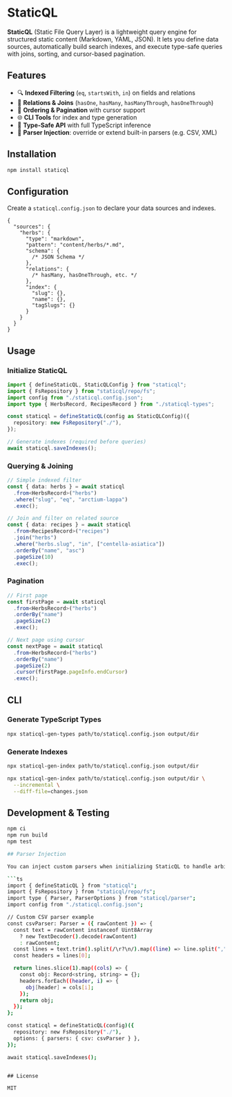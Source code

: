 # StaticQL

**StaticQL** (Static File Query Layer) is a lightweight query engine for structured static content (Markdown, YAML, JSON).
It lets you define data sources, automatically build search indexes, and execute type-safe queries with joins, sorting, and cursor-based pagination.

## Features

- 🔍 **Indexed Filtering** (`eq`, `startsWith`, `in`) on fields and relations
- 🔗 **Relations & Joins** (`hasOne`, `hasMany`, `hasManyThrough`, `hasOneThrough`)
- 🔢 **Ordering & Pagination** with cursor support
- 🌐 **CLI Tools** for index and type generation
- 🔧 **Type-Safe API** with full TypeScript inference
- 🧩 **Parser Injection**: override or extend built-in parsers (e.g. CSV, XML)

## Installation

```bash
npm install staticql
```

## Configuration

Create a `staticql.config.json` to declare your data sources and indexes.

```jsonc
{
  "sources": {
    "herbs": {
      "type": "markdown",
      "pattern": "content/herbs/*.md",
      "schema": {
        /* JSON Schema */
      },
      "relations": {
        /* hasMany, hasOneThrough, etc. */
      },
      "index": {
        "slug": {},
        "name": {},
        "tagSlugs": {}
      }
    }
  }
}
```

## Usage

### Initialize StaticQL

```ts
import { defineStaticQL, StaticQLConfig } from "staticql";
import { FsRepository } from "staticql/repo/fs";
import config from "./staticql.config.json";
import type { HerbsRecord, RecipesRecord } from "./staticql-types";

const staticql = defineStaticQL(config as StaticQLConfig)({
  repository: new FsRepository("./"),
});

// Generate indexes (required before queries)
await staticql.saveIndexes();
```

### Querying & Joining

```ts
// Simple indexed filter
const { data: herbs } = await staticql
  .from<HerbsRecord>("herbs")
  .where("slug", "eq", "arctium-lappa")
  .exec();

// Join and filter on related source
const { data: recipes } = await staticql
  .from<RecipesRecord>("recipes")
  .join("herbs")
  .where("herbs.slug", "in", ["centella-asiatica"])
  .orderBy("name", "asc")
  .pageSize(10)
  .exec();
```

### Pagination

```ts
// First page
const firstPage = await staticql
  .from<HerbsRecord>("herbs")
  .orderBy("name")
  .pageSize(2)
  .exec();

// Next page using cursor
const nextPage = await staticql
  .from<HerbsRecord>("herbs")
  .orderBy("name")
  .pageSize(2)
  .cursor(firstPage.pageInfo.endCursor)
  .exec();
```

## CLI

### Generate TypeScript Types

```bash
npx staticql-gen-types path/to/staticql.config.json output/dir
```

### Generate Indexes

```bash
npx staticql-gen-index path/to/staticql.config.json output/dir
```

```bash
npx staticql-gen-index path/to/staticql.config.json output/dir \
  --incremental \
  --diff-file=changes.json
```

## Development & Testing

````bash
npm ci
npm run build
npm test

## Parser Injection

You can inject custom parsers when initializing StaticQL to handle arbitrary file formats, for example CSV:

```ts
import { defineStaticQL } from "staticql";
import { FsRepository } from "staticql/repo/fs";
import type { Parser, ParserOptions } from "staticql/parser";
import config from "./staticql.config.json";

// Custom CSV parser example
const csvParser: Parser = ({ rawContent }) => {
  const text = rawContent instanceof Uint8Array
    ? new TextDecoder().decode(rawContent)
    : rawContent;
  const lines = text.trim().split(/\r?\n/).map((line) => line.split(","));
  const headers = lines[0];

  return lines.slice(1).map((cols) => {
    const obj: Record<string, string> = {};
    headers.forEach((header, i) => {
      obj[header] = cols[i];
    });
    return obj;
  });
};

const staticql = defineStaticQL(config)({
  repository: new FsRepository("./"),
  options: { parsers: { csv: csvParser } },
});

await staticql.saveIndexes();
````

```

## License

MIT
```
